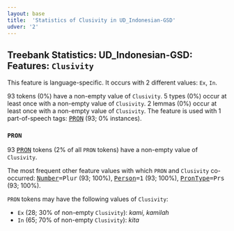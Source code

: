 ```yaml
---
layout: base
title:  'Statistics of Clusivity in UD_Indonesian-GSD'
udver: '2'
---
```


## Treebank Statistics: UD_Indonesian-GSD: Features: `Clusivity`

This feature is language-specific.
It occurs with 2 different values: `Ex`, `In`.

93 tokens (0%) have a non-empty value of `Clusivity`.
5 types (0%) occur at least once with a non-empty value of `Clusivity`.
2 lemmas (0%) occur at least once with a non-empty value of `Clusivity`.
The feature is used with 1 part-of-speech tags: <tt><a href="id_gsd-pos-PRON.html">PRON</a></tt> (93; 0% instances).

### `PRON`

93 <tt><a href="id_gsd-pos-PRON.html">PRON</a></tt> tokens (2% of all `PRON` tokens) have a non-empty value of `Clusivity`.

The most frequent other feature values with which `PRON` and `Clusivity` co-occurred: <tt><a href="id_gsd-feat-Number.html">Number</a></tt><tt>=Plur</tt> (93; 100%), <tt><a href="id_gsd-feat-Person.html">Person</a></tt><tt>=1</tt> (93; 100%), <tt><a href="id_gsd-feat-PronType.html">PronType</a></tt><tt>=Prs</tt> (93; 100%).

`PRON` tokens may have the following values of `Clusivity`:

* `Ex` (28; 30% of non-empty `Clusivity`): <em>kami, kamilah</em>
* `In` (65; 70% of non-empty `Clusivity`): <em>kita</em>

